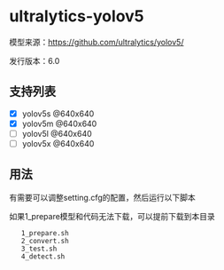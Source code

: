 # ultralytics-yolov5

模型来源：https://github.com/ultralytics/yolov5/

发行版本：6.0

## 支持列表
- [x] yolov5s @640x640
- [x] yolov5m @640x640
- [ ] yolov5l @640x640
- [ ] yolov5x @640x640

## 用法

有需要可以调整setting.cfg的配置，然后运行以下脚本

如果1_prepare模型和代码无法下载，可以提前下载到本目录

```shell
   1_prepare.sh
   2_convert.sh
   3_test.sh
   4_detect.sh
```
